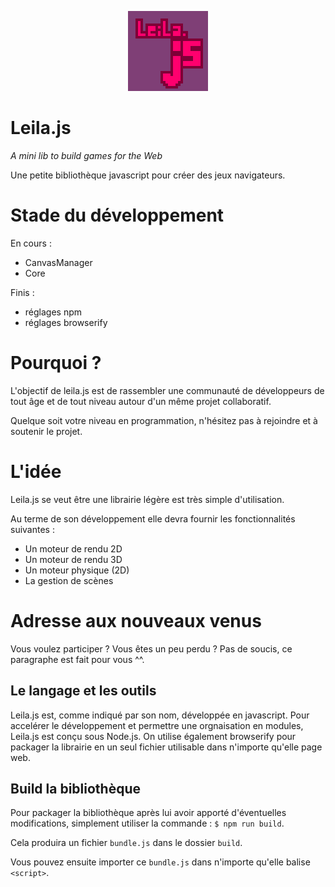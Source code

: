 <p align="center">
  <img src="leiLogo.png"/>
</p>

# Leila.js

*A mini lib to build games for the Web*

Une petite bibliothèque javascript pour créer des jeux navigateurs.


# Stade du développement

En cours : 
  + CanvasManager
  + Core

Finis : 
  + réglages npm
  + réglages browserify

# Pourquoi ?

L'objectif de leila.js est de rassembler une communauté de développeurs de
tout âge et de tout niveau autour d'un même projet collaboratif. 

Quelque soit votre niveau en programmation, n'hésitez pas à rejoindre et à soutenir le projet.

# L'idée

Leila.js se veut être une librairie légère est très simple d'utilisation.

Au terme de son développement elle devra fournir les fonctionnalités suivantes : 
+ Un moteur de rendu 2D
+ Un moteur de rendu 3D
+ Un moteur physique (2D)
+ La gestion de scènes

# Adresse aux nouveaux venus

Vous voulez participer ? Vous êtes un peu perdu ? Pas de soucis, ce paragraphe est fait pour vous ^^.

## Le langage et les outils

Leila.js est, comme indiqué par son nom, développée en javascript. 
Pour accelérer le développement et permettre une orgnaisation en modules, Leila.js est conçu sous Node.js.
On utilise également browserify pour packager la librairie en un seul fichier utilisable dans n'importe
qu'elle page web.

## Build la bibliothèque

Pour packager la bibliothèque après lui avoir apporté d'éventuelles modifications, simplement utiliser
la commande : `$ npm run build`. 

Cela produira un fichier `bundle.js` dans le dossier `build`.

Vous pouvez ensuite importer ce `bundle.js` dans n'importe qu'elle balise `<script>`.

